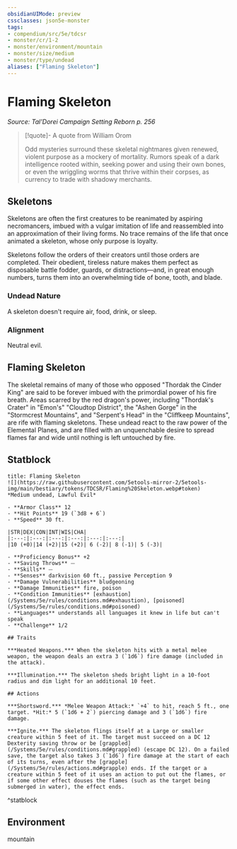 ```yaml
---
obsidianUIMode: preview
cssclasses: json5e-monster
tags:
- compendium/src/5e/tdcsr
- monster/cr/1-2
- monster/environment/mountain
- monster/size/medium
- monster/type/undead
aliases: ["Flaming Skeleton"]
---
```

# Flaming Skeleton
*Source: Tal'Dorei Campaign Setting Reborn p. 256*  

> [!quote]- A quote from William Orom  
> 
> Odd mysteries surround these skeletal nightmares given renewed, violent purpose as a mockery of mortality. Rumors speak of a dark intelligence rooted within, seeking power and using their own bones, or even the wriggling worms that thrive within their corpses, as currency to trade with shadowy merchants.

## Skeletons

Skeletons are often the first creatures to be reanimated by aspiring necromancers, imbued with a vulgar imitation of life and reassembled into an approximation of their living forms. No trace remains of the life that once animated a skeleton, whose only purpose is loyalty.

Skeletons follow the orders of their creators until those orders are completed. Their obedient, tireless nature makes them perfect as disposable battle fodder, guards, or distractions—and, in great enough numbers, turns them into an overwhelming tide of bone, tooth, and blade.

### Undead Nature

A skeleton doesn't require air, food, drink, or sleep.

### Alignment

Neutral evil.

## Flaming Skeleton

The skeletal remains of many of those who opposed "Thordak the Cinder King" are said to be forever imbued with the primordial power of his fire breath. Areas scarred by the red dragon's power, including "Thordak's Crater" in "Emon's" "Cloudtop District", the "Ashen Gorge" in the "Stormcrest Mountains", and "Serpent's Head" in the "Cliffkeep Mountains", are rife with flaming skeletons. These undead react to the raw power of the Elemental Planes, and are filled with an unquenchable desire to spread flames far and wide until nothing is left untouched by fire.

## Statblock

```ad-statblock
title: Flaming Skeleton
![](https://raw.githubusercontent.com/5etools-mirror-2/5etools-img/main/bestiary/tokens/TDCSR/Flaming%20Skeleton.webp#token)
*Medium undead, Lawful Evil*

- **Armor Class** 12
- **Hit Points** 19 (`3d8 + 6`)
- **Speed** 30 ft.

|STR|DEX|CON|INT|WIS|CHA|
|:---:|:---:|:---:|:---:|:---:|:---:|
|10 (+0)|14 (+2)|15 (+2)| 6 (-2)| 8 (-1)| 5 (-3)|

- **Proficiency Bonus** +2
- **Saving Throws** ⏤
- **Skills** ⏤
- **Senses** darkvision 60 ft., passive Perception 9
- **Damage Vulnerabilities** bludgeoning
- **Damage Immunities** fire, poison
- **Condition Immunities** [exhaustion](/Systems/5e/rules/conditions.md#exhaustion), [poisoned](/Systems/5e/rules/conditions.md#poisoned)
- **Languages** understands all languages it knew in life but can't speak
- **Challenge** 1/2

## Traits

***Heated Weapons.*** When the skeleton hits with a metal melee weapon, the weapon deals an extra 3 (`1d6`) fire damage (included in the attack).

***Illumination.*** The skeleton sheds bright light in a 10-foot radius and dim light for an additional 10 feet.

## Actions

***Shortsword.*** *Melee Weapon Attack:* `+4` to hit, reach 5 ft., one target. *Hit:* 5 (`1d6 + 2`) piercing damage and 3 (`1d6`) fire damage.

***Ignite.*** The skeleton flings itself at a Large or smaller creature within 5 feet of it. The target must succeed on a DC 12 Dexterity saving throw or be [grappled](/Systems/5e/rules/conditions.md#grappled) (escape DC 12). On a failed save, the target also takes 3 (`1d6`) fire damage at the start of each of its turns, even after the [grapple](/Systems/5e/rules/actions.md#grapple) ends. If the target or a creature within 5 feet of it uses an action to put out the flames, or if some other effect douses the flames (such as the target being submerged in water), the effect ends.
```
^statblock

## Environment

mountain